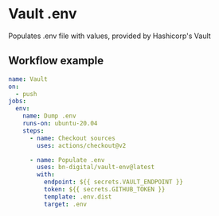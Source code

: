 # Vault .env

Populates .env file with values, provided by Hashicorp's Vault

## Workflow example


```yaml
name: Vault
on:
  - push
jobs:
  env:
    name: Dump .env
    runs-on: ubuntu-20.04
    steps:
      - name: Checkout sources
        uses: actions/checkout@v2

      - name: Populate .env
        uses: bn-digital/vault-env@latest
        with:
          endpoint: ${{ secrets.VAULT_ENDPOINT }}
          token: ${{ secrets.GITHUB_TOKEN }}
          template: .env.dist
          target: .env

```
